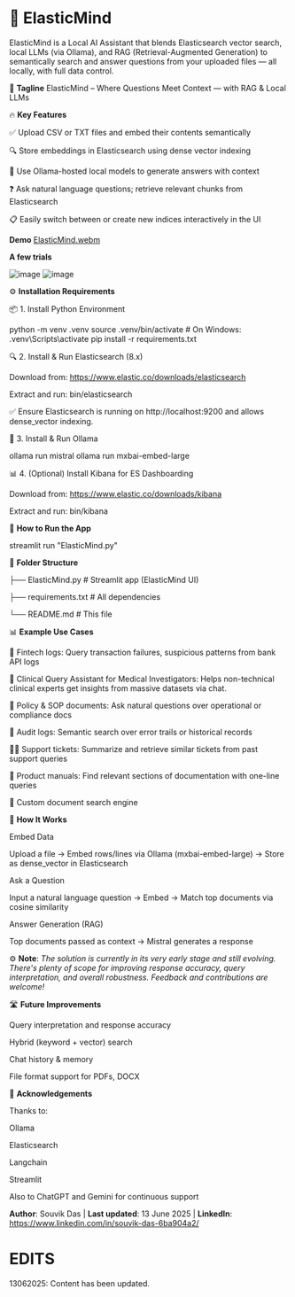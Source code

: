 # 🧠 ElasticMind
ElasticMind is a Local AI Assistant that blends Elasticsearch vector search, local LLMs (via Ollama), and RAG (Retrieval-Augmented Generation) to semantically search and answer questions from your uploaded files — all locally, with full data control.

🧩 **Tagline**
ElasticMind – Where Questions Meet Context — with RAG & Local LLMs

🔥 **Key Features**

✅ Upload CSV or TXT files and embed their contents semantically

🔍 Store embeddings in Elasticsearch using dense vector indexing

🧠 Use Ollama-hosted local models to generate answers with context

❓ Ask natural language questions; retrieve relevant chunks from Elasticsearch

📋 Easily switch between or create new indices interactively in the UI

**Demo**
[ElasticMind.webm](https://github.com/user-attachments/assets/c9ae7678-f78a-4568-815d-b1c709407a8b)

**A few trials**

![image](https://github.com/user-attachments/assets/a677ae57-250f-43de-8522-a44a9e1299ab) ![image](https://github.com/user-attachments/assets/53520564-4324-416f-a134-d6dec99e77ea)


⚙️ **Installation Requirements**

📦 1. Install Python Environment

python -m venv .venv
source .venv/bin/activate         # On Windows: .venv\Scripts\activate
pip install -r requirements.txt

🔍 2. Install & Run Elasticsearch (8.x)

Download from: https://www.elastic.co/downloads/elasticsearch

Extract and run: bin/elasticsearch

✅ Ensure Elasticsearch is running on http://localhost:9200 and allows dense_vector indexing.

🧠 3. Install & Run Ollama

ollama run mistral
ollama run mxbai-embed-large

📊 4. (Optional) Install Kibana for ES Dashboarding

 Download from: https://www.elastic.co/downloads/kibana

Extract and run: bin/kibana

🚀 **How to Run the App**

streamlit run "ElasticMind.py"


📁 **Folder Structure**

├── ElasticMind.py      # Streamlit app (ElasticMind UI)

├── requirements.txt               # All dependencies

└── README.md                      # This file

📊 **Example Use Cases**

🔁 Fintech logs: Query transaction failures, suspicious patterns from bank API logs

📜 Clinical Query Assistant for Medical Investigators: Helps non-technical clinical experts get insights from massive datasets via chat.

📄 Policy & SOP documents: Ask natural questions over operational or compliance docs

📜 Audit logs: Semantic search over error trails or historical records

🧑‍💻 Support tickets: Summarize and retrieve similar tickets from past support queries

🧾 Product manuals: Find relevant sections of documentation with one-line queries

🧾 Custom document search engine



🧠 **How It Works**

Embed Data

Upload a file → Embed rows/lines via Ollama (mxbai-embed-large) → Store as dense_vector in Elasticsearch

Ask a Question

Input a natural language question → Embed → Match top documents via cosine similarity

Answer Generation (RAG)

Top documents passed as context → Mistral generates a response

⚙️ **Note**: _The solution is currently in its very early stage and still evolving. There's plenty of scope for improving response accuracy, query interpretation, and overall robustness. Feedback and contributions are welcome!_

🛣️ **Future Improvements**

 Query interpretation and response accuracy

 Hybrid (keyword + vector) search
 
 Chat history & memory
 
 File format support for PDFs, DOCX

 🙏 **Acknowledgements**

Thanks to:

Ollama

Elasticsearch

Langchain

Streamlit

Also to ChatGPT and Gemini for continuous support

**Author**: Souvik Das | **Last updated**: 13 June 2025 | **LinkedIn**: https://www.linkedin.com/in/souvik-das-6ba904a2/

# EDITS

13062025: Content has been updated.
